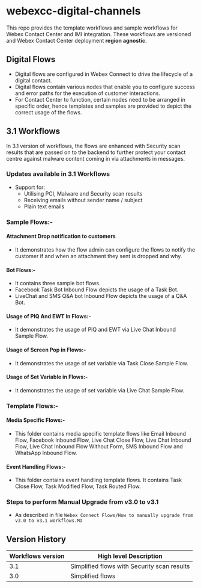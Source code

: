 # webexcc-digital-channels

This repo provides the template workflows and sample workflows for Webex Contact Center and IMI integration. These workflows 
are versioned and Webex Contact Center deployment **region agnostic**. 

## Digital Flows
- Digital flows are configured in Webex Connect to drive the lifecycle of a digital contact.
- Digital flows contain various nodes that enable you to configure success and error paths for the execution of customer interactions.
- For Contact Center to function, certain nodes need to be arranged in specific order, hence templates and samples are provided to depict the correct usage of the flows.

## 3.1 Workflows
In 3.1 version of workflows, the flows are enhanced with Security scan results that are passed on to the backend to further protect your contact centre against malware content coming in via attachments in messages.

### Updates available in 3.1 Workflows
- Support for:
  - Utilising PCI, Malware and Security scan results
  - Receiving emails without sender name / subject
  - Plain text emails

### Sample Flows:-

#### Attachment Drop notification to customers
- It demonstrates how the flow admin can configure the flows to notify the customer if and when an attachment they sent is dropped and why.

#### Bot Flows:-
- It contains three sample bot flows.
- Facebook Task Bot Inbound Flow depicts the usage of a Task Bot.
- LiveChat and SMS Q&A bot Inbound Flow depicts the usage of a Q&A Bot.

#### Usage of PIQ And EWT In Flows:-
- It demonstrates the usage of PIQ and EWT via Live Chat Inbound Sample Flow.

#### Usage of Screen Pop in Flows:-
- It demonstrates the usage of set variable via Task Close Sample Flow.

#### Usage of Set Variable in Flows:-
- It demonstrates the usage of set variable via Live Chat Sample Flow.

### Template Flows:-

#### Media Specific Flows:-
- This folder contains media specific template flows like Email Inbound Flow, Facebook Inbound Flow, Live Chat Close Flow, Live Chat Inbound Flow, Live Chat Inbound Flow Without Form, SMS Inbound Flow and WhatsApp Inbound Flow.

#### Event Handling Flows:-
- This folder contains event handling template flows. It contains Task Close Flow, Task Modified Flow, Task Routed Flow.

### Steps to perform Manual Upgrade from v3.0 to v3.1
- As described in file `Webex Connect Flows/How to manually upgrade from v3.0 to v3.1 workflows.MD`

## Version History

| Workflows version | High level Description                      |
| ----------------- | ------------------------------------------- |
| 3.1               | Simplified flows with Security scan results |
| 3.0               | Simplified flows                            |